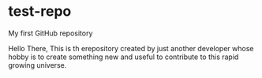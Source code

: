 # test-repo
My first GitHub repository

Hello There, This is th erepository created by just another developer whose hobby is to create something new and useful to contribute to this rapid growing universe.
